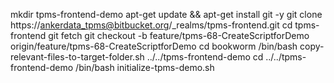 mkdir tpms-frontend-demo
apt-get update && apt-get install git -y
git clone https://ankerdata_tpms@bitbucket.org/\_realms/tpms-frontend.git
cd tpms-frontend
git fetch
git checkout -b feature/tpms-68-CreateScriptforDemo origin/feature/tpms-68-CreateScriptforDemo
cd bookworm
/bin/bash copy-relevant-files-to-target-folder.sh ../../tpms-frontend-demo
cd ../../tpms-frontend-demo
/bin/bash initialize-tpms-demo.sh
